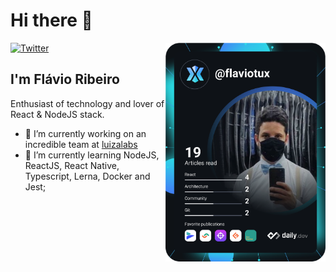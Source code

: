 # Hi there 👋

<div align="left">
  <a href="https://twitter.com/_flaviotux">
    <img
      src="https://img.shields.io/twitter/follow/flaviotux_?style=social"
      alt="Twitter"
    />
  </a>

  <a href="https://app.daily.dev/flaviotux">
    <img
      width="256"
      align="right"
      src="/devcard.svg"
      alt="Flávio Ribeiro's Dev Card"/>
  </a>
</div>

## I'm Flávio Ribeiro

Enthusiast of technology and lover of React & NodeJS stack.

- 🔭 I’m currently working on an incredible team at [luizalabs](https://www.linkedin.com/company/luizalabs)
- 🌱 I’m currently learning NodeJS, ReactJS, React Native, Typescript, Lerna, Docker and Jest;

